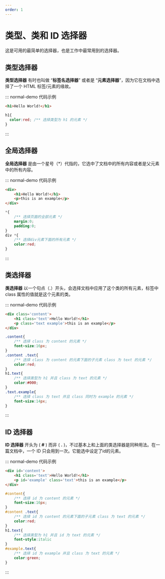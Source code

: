 ```yaml
---
order: 1
---
```


<script setup> 
    import { Selectors } from '@data/css/selector.js'       
    const baseCssUrl = 'https://developer.mozilla.org/zh-CN/docs/Web/CSS/'       
    const {   
      类型选择器,   
      全局选择器,    
      类选择器,  
      ID选择器,  
    } = Selectors  
                  
    //下面表格将使用自定义组件               
</script>       


# 类型、类和 ID 选择器
这是可用的最简单的选择器，也是工作中最常用到的选择器。

## 类型选择器 
**类型选择器** 有时也叫做 “**标签名选择器**” 或者是 “**元素选择器**”，因为它在文档中选择了一个 HTML 标签/元素的缘故。    
<template v-for="item in 类型选择器">
<Mcard :item=item :linkUrl=baseCssUrl></Mcard>
</template>   

::: normal-demo 代码示例

```html
<h1>Hello World!</h1>
```

```css
h1{
  color:red; /** 选择类型为 h1 的元素 */
}
```
:::    

## 全局选择器
**全局选择器** 是由一个星号（*）代指的，它选中了文档中的所有内容或者是父元素中的所有内容。    
<template v-for="item in 全局选择器">
<Mcard :item=item :linkUrl=baseCssUrl></Mcard>
</template>  

::: normal-demo 代码示例

```html
<div>
    <h1>Hello World!</h1>
    <p>this is an example</p>
</div>
```

```css
*{
    /** 选择页面的全部元素 */
    margin:0;
    padding:0;
}
div *{
    /** 选择div元素下面的所有元素 */
    color:red;
}
```
:::       
 
## 类选择器
**类选择器** 以一个句点（.）开头，会选择文档中应用了这个类的所有元素，标签中 class 属性的值就是这个元素的类。    
<template v-for="item in 类选择器">
<Mcard :item=item :linkUrl=baseCssUrl></Mcard>
</template>    

::: normal-demo 代码示例

```html
<div class='content'>
    <h1 class='text'>Hello World!</h1>
    <p class='text example'>this is an example</p>
</div>
```

```css
.content{
    /** 选择 class 为 content 的元素 */
    font-size:16px;
}
.content .text{
    /** 选择 class 为 content 的元素下面的子元素 class 为 text 的元素 */
    color:red;
}
h1.text{
    /** 选择类型为 h1 并且 class 为 text 的元素 */
    color:#000;
}
.text.example{
    /** 选择 class 为 text 并且 class 同时为 example 的元素 */
    font-size:14px;
}
```
:::           

## ID 选择器
**ID 选择器** 开头为 ( **#** ) 而非 ( **.** )，不过基本上和上面的类选择器是同种用法。在一篇文档中，一个 ID 只会用到一次。它能选中设定了id的元素。    
<template v-for="item in ID选择器">
<Mcard :item=item :linkUrl=baseCssUrl></Mcard>
</template>  
  
::: normal-demo 代码示例

```html
<div id='content'>
    <h1 class='text'>Hello World!</h1>
    <p id='example' class='text'>this is an example</p>
</div>
```

```css
#content{
    /** 选择 id 为 content 的元素 */
    font-size:16px;
}
#content .text{
    /** 选择 id 为 content 的元素下面的子元素 class 为 text 的元素 */
    color:red;
}
h1.text{
    /** 选择类型为 h1 并且 id 为 text 的元素 */
    font-style:italic
}
#example.text{
    /** 选择 id 为 example 并且 class 为 text 的元素 */
    color:green;
}
```
:::      
